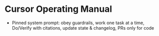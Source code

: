 # Cursor Operating Manual

- Pinned system prompt: obey guardrails, work one task at a time, Do/Verify with citations, update state & changelog, PRs only for code
